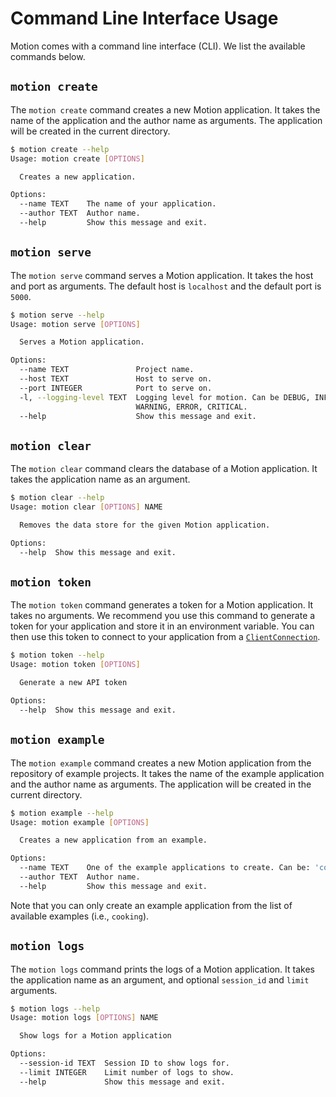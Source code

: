 # Command Line Interface Usage

Motion comes with a command line interface (CLI). We list the available commands below.

## `motion create`

The `motion create` command creates a new Motion application. It takes the name of the application and the author name as arguments. The application will be created in the current directory.

```bash
$ motion create --help
Usage: motion create [OPTIONS]

  Creates a new application.

Options:
  --name TEXT    The name of your application.
  --author TEXT  Author name.
  --help         Show this message and exit.
```

## `motion serve`

The `motion serve` command serves a Motion application. It takes the host and port as arguments. The default host is `localhost` and the default port is `5000`.

```bash
$ motion serve --help
Usage: motion serve [OPTIONS]

  Serves a Motion application.

Options:
  --name TEXT               Project name.
  --host TEXT               Host to serve on.
  --port INTEGER            Port to serve on.
  -l, --logging-level TEXT  Logging level for motion. Can be DEBUG, INFO,
                            WARNING, ERROR, CRITICAL.
  --help                    Show this message and exit.
```

## `motion clear`

The `motion clear` command clears the database of a Motion application. It takes the application name as an argument.

```bash
$ motion clear --help
Usage: motion clear [OPTIONS] NAME

  Removes the data store for the given Motion application.

Options:
  --help  Show this message and exit.
```

## `motion token`

The `motion token` command generates a token for a Motion application. It takes no arguments. We recommend you use this command to generate a token for your application and store it in an environment variable. You can then use this token to connect to your application from a [`ClientConnection`](/api/clientconn/).

```bash
$ motion token --help
Usage: motion token [OPTIONS]

  Generate a new API token

Options:
  --help  Show this message and exit.
```

## `motion example`

The `motion example` command creates a new Motion application from the repository of example projects. It takes the name of the example application and the author name as arguments. The application will be created in the current directory.

```bash
$ motion example --help
Usage: motion example [OPTIONS]

  Creates a new application from an example.

Options:
  --name TEXT    One of the example applications to create. Can be: 'cooking'.
  --author TEXT  Author name.
  --help         Show this message and exit.
```

Note that you can only create an example application from the list of available examples (i.e., `cooking`).

## `motion logs`

The `motion logs` command prints the logs of a Motion application. It takes the application name as an argument, and optional `session_id` and `limit` arguments.

```bash
$ motion logs --help
Usage: motion logs [OPTIONS] NAME

  Show logs for a Motion application

Options:
  --session-id TEXT  Session ID to show logs for.
  --limit INTEGER    Limit number of logs to show.
  --help             Show this message and exit.
```